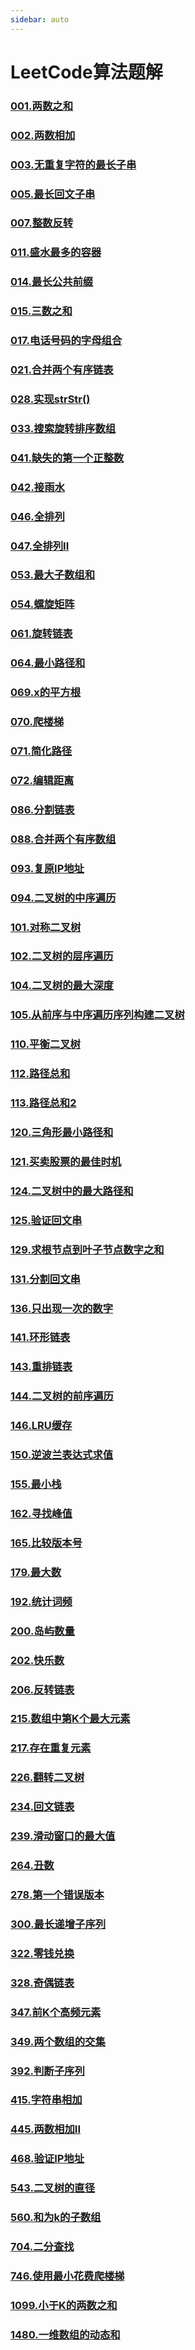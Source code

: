 ```yaml
---
sidebar: auto
---
```


# LeetCode算法题解

### [001.两数之和](./01.两数之和.md)
### [002.两数相加](./02.两数之和.md)
### [003.无重复字符的最长子串](./03.无重复字符的最长子串.md)
### [005.最长回文子串](./05.最长回文串.md)
### [007.整数反转](./07.整数反转.md)
### [011.盛水最多的容器](./11.盛水最多的容器.md)
### [014.最长公共前缀](./014.最长公共前缀.md)
### [015.三数之和](./015.三数之和.md)
### [017.电话号码的字母组合](./017.电话号码的字母组合.md)
### [021.合并两个有序链表](./021.合并两个有序链表.md)
### [028.实现strStr()](./028.实现strStr().md)
### [033.搜索旋转排序数组](./033.搜索旋转排序数组.md)
### [041.缺失的第一个正整数](./041.缺失的第一个正整数.md)
### [042.接雨水](./042.接雨水.md)
### [046.全排列](./046.全排列.md)
### [047.全排列II](./047.全排列II.md)
### [053.最大子数组和](./053.最大子数组和.md)
### [054.螺旋矩阵](./054.螺旋矩阵.md)
### [061.旋转链表](./061.旋转链表.md)
### [064.最小路径和](./064.最小路径和.md)
### [069.x的平方根](./069.x的平方根.md)
### [070.爬楼梯](./070.爬楼梯.md)
### [071.简化路径](./071.简化路径.md)
### [072.编辑距离](./072.编辑距离.md)
### [086.分割链表](./086.分割链表.md)
### [088.合并两个有序数组](./088.合并两个有序数组.md)
### [093.复原IP地址](./093.复原IP地址.md)
### [094.二叉树的中序遍历](./094.二叉树的中序遍历.md)
### [101.对称二叉树](./101.对称二叉树.md)
### [102.二叉树的层序遍历](./102.二叉树的层序遍历.md)
### [104.二叉树的最大深度](./104.二叉树的最大深度.md)
### [105.从前序与中序遍历序列构建二叉树](./105.从前序与中序遍历序列构建二叉树.md)
### [110.平衡二叉树](./110.平衡二叉树.md)
### [112.路径总和](./112.路径总和.md)
### [113.路径总和2](./113.路径总和2.md)
### [120.三角形最小路径和](./120.三角形最小路径和.md)
### [121.买卖股票的最佳时机](./121.买卖股票的最佳时机.md)
### [124.二叉树中的最大路径和](./124.二叉树中的最大路径和.md)
### [125.验证回文串](./125.验证回文串.md)
### [129.求根节点到叶子节点数字之和](./129.求根节点到叶子节点数字之和.md)
### [131.分割回文串](./131.分割回文串.md)
### [136.只出现一次的数字](./136.只出现一次的数字.md)
### [141.环形链表](./141.环形链表.md)
### [143.重排链表](./143.重排链表.md)
### [144.二叉树的前序遍历](./144.二叉树的前序遍历.md)
### [146.LRU缓存](./146.LRU缓存.md)
### [150.逆波兰表达式求值](./150.逆波兰表达式求值.md)
### [155.最小栈](./155.最小栈.md)
### [162.寻找峰值](./162.寻找峰值.md)
### [165.比较版本号](./165.比较版本号.md)
### [179.最大数](./179.最大数.md)
### [192.统计词频](./192.统计词频.md)
### [200.岛屿数量](./200.岛屿数量.md)
### [202.快乐数](./202.快乐数.md)
### [206.反转链表](./206.反转链表.md)
### [215.数组中第K个最大元素](./215.数组中第K个最大元素.md)
### [217.存在重复元素](./217.存在重复元素.md)
### [226.翻转二叉树](./226.翻转二叉树.md)
### [234.回文链表](./234.回文链表.md)
### [239.滑动窗口的最大值](./239.滑动窗口的最大值.md)
### [264.丑数](./264.丑数.md)
### [278.第一个错误版本](./278.第一个错误版本.md)
### [300.最长递增子序列](./300.最长递增子序列.md)
### [322.零钱兑换](./322.零钱兑换.md)
### [328.奇偶链表](./328.奇偶链表.md)
### [347.前K个高频元素](./347.前K个高频元素.md)
### [349.两个数组的交集](./349.两个数组的交集.md)
### [392.判断子序列](./392.判断子序列.md)
### [415.字符串相加](./415.字符串相加.md)
### [445.两数相加II](./445.两数相加II.md)
### [468.验证IP地址](./468.验证IP地址.md)
### [543.二叉树的直径](./543.二叉树的直径.md)
### [560.和为k的子数组](./560.和为k的子数组.md)
### [704.二分查找](./704.二分查找.md)
### [746.使用最小花费爬楼梯](./746.使用最小花费爬楼梯.md)
### [1099.小于K的两数之和](./1099.小于K的两数之和.md)
### [1480.一维数组的动态和](./1480.一维数组的动态和.md)
